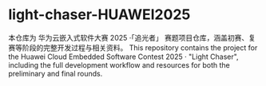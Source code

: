 # light-chaser-HUAWEI2025
本仓库为 华为云嵌入式软件大赛 2025 ·「追光者」 赛题项目仓库，涵盖初赛、复赛等阶段的完整开发过程与相关资料。  This repository contains the project for the Huawei Cloud Embedded Software Contest 2025 · "Light Chaser", including the full development workflow and resources for both the preliminary and final rounds.
